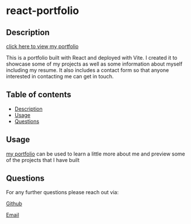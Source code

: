 # react-portfolio


## Description
  
[click here to view my portfolio](https://mariahmcdaniel.github.io/react-portfolio/#about)

This is a portfolio built with React and deployed with Vite. I created it to showcase some of my projects as well as some information about myself including my resume. It also includes a contact form so that anyone interested in contacting me can get in touch.



## Table of contents
- [Description](#Description)
- [Usage](#Usage)
- [Questions](#Questions)
  
  

## Usage

[my portfolio](https://mariahmcdaniel.github.io/react-portfolio/#about) can be used to learn a little more about me and preview some of the projects that I have built

  


## Questions
  
  

For any further questions please reach out via:

[Github](https://github.com/mariahmcdaniel)

[Email](mailto:mariahmcdaniel@icloud.com)
